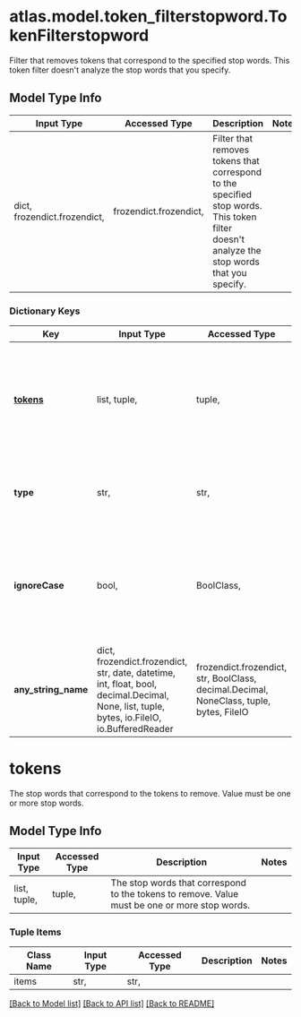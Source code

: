 # atlas.model.token_filterstopword.TokenFilterstopword

Filter that removes tokens that correspond to the specified stop words. This token filter doesn't analyze the stop words that you specify.

## Model Type Info
Input Type | Accessed Type | Description | Notes
------------ | ------------- | ------------- | -------------
dict, frozendict.frozendict,  | frozendict.frozendict,  | Filter that removes tokens that correspond to the specified stop words. This token filter doesn&#x27;t analyze the stop words that you specify. | 

### Dictionary Keys
Key | Input Type | Accessed Type | Description | Notes
------------ | ------------- | ------------- | ------------- | -------------
**[tokens](#tokens)** | list, tuple,  | tuple,  | The stop words that correspond to the tokens to remove. Value must be one or more stop words. | 
**type** | str,  | str,  | Human-readable label that identifies this token filter type. | must be one of ["stopword", ] 
**ignoreCase** | bool,  | BoolClass,  | Flag that indicates whether to ignore the case of stop words when filtering the tokens to remove. | [optional] if omitted the server will use the default value of True
**any_string_name** | dict, frozendict.frozendict, str, date, datetime, int, float, bool, decimal.Decimal, None, list, tuple, bytes, io.FileIO, io.BufferedReader | frozendict.frozendict, str, BoolClass, decimal.Decimal, NoneClass, tuple, bytes, FileIO | any string name can be used but the value must be the correct type | [optional]

# tokens

The stop words that correspond to the tokens to remove. Value must be one or more stop words.

## Model Type Info
Input Type | Accessed Type | Description | Notes
------------ | ------------- | ------------- | -------------
list, tuple,  | tuple,  | The stop words that correspond to the tokens to remove. Value must be one or more stop words. | 

### Tuple Items
Class Name | Input Type | Accessed Type | Description | Notes
------------- | ------------- | ------------- | ------------- | -------------
items | str,  | str,  |  | 

[[Back to Model list]](../../README.md#documentation-for-models) [[Back to API list]](../../README.md#documentation-for-api-endpoints) [[Back to README]](../../README.md)

